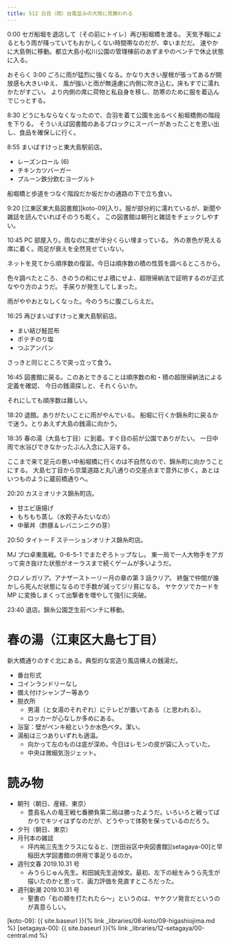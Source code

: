 ```yaml
---
title: 512 日目（雨）台風並みの大雨に見舞われる
---
```


0:00 セガ船堀を退店して（その前にトイレ）再び船堀橋を渡る。
天気予報によるともう雨が降っていてもおかしくない時間帯なのだが、幸いまだだ。
速やかに大島側に移動。都立大島小松川公園の管理棟前のあずまやのベンチで休止状態に入る。

おそらく 3:00 ごろに雨が猛烈に強くなる。かなり大きい屋根が張ってあるが開放感も大きいゆえ、
風が強いと雨が無遠慮に内側に吹き込む。床もすでに濡れかたがすごい。
より内側の席に荷物と私自身を移し、防寒のために服を着込んでじっとする。

8:30 どうにもならなくなったので、合羽を着て公園を出るべく船堀橋側の階段を下りる。
そういえば図書館のあるブロックにスーパーがあったことを思い出し、食品を確保しに行く。

8:55 まいばすけっと東大島駅前店。
* レーズンロール (6)
* チキンカツバーガー
* プルーン鉄分飲むヨーグルト

船堀橋と歩道をつなぐ階段だか坂だかの通路の下で立ち食い。

9:20 [江東区東大島図書館][koto-09]入り。服が部分的に濡れているが、新聞や雑誌を読んでいればそのうち乾く。
この図書館は朝刊と雑誌をチェックしやすい。

10:45 PC 部屋入り。雨なのに席が半分くらい埋まっている。
外の景色が見える席に着く。雨足が衰えを全然見せていない。

ネットを見てから順序数の復習。今日は順序数の積の性質を調べるところから。

色々調べたところ、きのうの和にせよ積にせよ、超限帰納法で証明するのが正式なやり方のようだ。
手戻りが発生してしまった。

雨がややおとなしくなった。今のうちに腹ごしらえだ。

16:25 再びまいばすけっと東大島駅前店。
* まい結び鮭昆布
* ポテチのり塩
* つぶアンパン

さっきと同じところで突っ立って食う。

16:45 図書館に戻る。このあとできることは順序数の和・積の超限帰納法による定義を確認、
今日の銭湯探しと、それくらいか。

それにしても順序数は難しい。

18:20 退館。ありがたいことに雨がやんでいる。
船堀に行くか錦糸町に戻るかで迷う。とりあえず大島の銭湯に向かう。

18:35 春の湯（大島七丁目）に到着。すぐ目の前が公園でありがたい。
一日中雨で水浴びできなかったぶん入念に入浴する。

ここまで来て足元の悪い中船堀橋に行くのは不自然なので、錦糸町に向かうことにする。
大島七丁目から京葉道路と丸八通りの交差点まで意外に歩く。あとはいつものように蔵前橋通りへ。

20:20 カスミオリナス錦糸町店。
* 甘エビ唐揚げ
* もちもち蒸し（水餃子みたいなの）
* 中華丼（酢豚＆レバニンニクの芽）

20:50 タイトー F ステーションオリナス錦糸町店。

<!-- https://www.sega-mj.net/mjac_p/R?H0LPS=%2FUJlOV8%2FOrtr%2F.rjrxlkLrTNrQgu54&7VAL9AP7=Txs5I5E&LDZF2APQ=@GvI51&DXSFRAP1=eig@ceftC05Z&libcndao=ndao -->
MJ プロ卓東風戦。0-6-5-1 でまたぞろトップなし。
東一局で一人大物手をアガって突き抜けた状態がオーラスまで続くゲームが多いようだ。

クロノレガリア。アナザーストーリー月の章の第 3 話クリア。
終盤で仲間が誰かしら死んだ状態になるので手数が減ってジリ貧になる。
ヤケクソでカードを MP に変換しまくって出撃者を増やして強引に突破。

23:40 退店。錦糸公園芝生前ベンチに移動。

# 春の湯（江東区大島七丁目）

新大橋通りのすぐ北にある。典型的な宮造り風店構えの銭湯だ。

* 番台形式
* コインランドリーなし
* 備え付けシャンプー等あり
* 脱衣所
  * 男湯（と女湯のそれぞれ）にテレビが置いてある（と思われる）。
  * ロッカーが心なしか多めにある。
* 浴室：壁がペンキ絵というか水色ベタ。潔い。
* 湯船は三つありいずれも適温。
  * 向かって左のものは底が深め。今日はレモンの皮が袋に入っていた。
  * 中央は微細気泡ジェット。

# 読み物

* 朝刊（朝日、産経、東京）
  * 豊島名人の竜王戦七番勝負第二局は勝ったようだ。いろいろと戦ってばかりでキツイはずなのだが、どうやって体勢を保っているのだろう。
* 夕刊（朝日、東京）
* 月刊本の雑誌
  * 坪内祐三先生クラスになると、[世田谷区中央図書館][setagaya-00]と早稲田大学図書館の併用で事足りるのか。
* 週刊文春 2019.10.31 号
  * みうらじゅん先生。和田誠先生追悼文。最初、左下の絵をみうら先生が描いたのかと思って、画力評価を見直すところだった。
* 週刊新潮 2019.10.31 号
  * 聖書の「右の頬を打たれたら～」というのは、ヤケクソ発言だというのが真意らしい。

[koto-09]: {{ site.baseurl }}{% link _libraries/08-koto/09-higashiojima.md %}
[setagaya-00]: {{ site.baseurl }}{% link _libraries/12-setagaya/00-central.md %}
